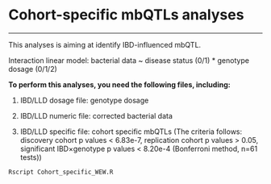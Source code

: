 # Cohort-specific mbQTLs analyses
--------------------------

This analyses is aiming at identify IBD-influenced mbQTL.

Interaction linear model: bacterial data ~ disease status (0/1) * genotype dosage (0/1/2)

**To perform this analyses, you need the following files, including:**

1) IBD/LLD dosage file: genotype dosage

2) IBD/LLD numeric file: corrected bacterial data

3) IBD/LLD specific file: cohort specific mbQTLs (The criteria follows: discovery cohort p values < 6.83e-7, replication cohort p values > 0.05, significant IBD×genotype p values < 8.20e-4 (Bonferroni method, n=61 tests))

```
Rscript Cohort_specific_WEW.R
```
